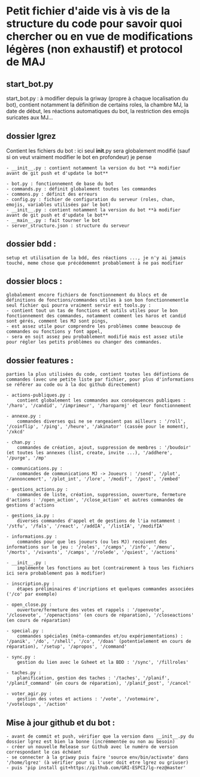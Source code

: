 # Petit fichier d'aide vis à vis de la structure du code pour savoir quoi chercher ou en vue de modifications légères (non exhaustif) et protocol de MAJ

## start_bot.py

start_bot.py : à modifier depuis la griway (propre à chaque localisation du bot), contient notamment la définition de certains roles, la chambre MJ, la date de début, les réactions automatiques du bot, la restriction des emojis suricates aux MJ...

## dossier lgrez
Contient les fichiers du bot : 
ici seul __init__.py sera globalement modifié (sauf si on veut vraiment modifier le bot en profondeur) je pense
	
	- __init__.py : contient notamment la version du bot **à modifier avant de git push et d'update le bot**
			
	- bot.py : fonctionnement de base du bot
	- commands.py : définit globalement toutes les commandes
	- commons.py : définit des erreurs
	- config.py : fichier de configuration du serveur (roles, chan, emojis, variables utilisées par le bot)
	- __init__.py : contient notamment la version du bot **à modifier avant de git push et d'update le bot**
	- __main__.py : fait tourner le bot
	- server_structure.json : structure du serveur
	
## dossier bdd :
	setup et utilisation de la bdd, des réactions ..., je n'y ai jamais touché, meme chose que précédememnt probablement à ne pas modifier
			
## dossier blocs : 
	globalement encore fichiers de fonctionnement du blocs et de définitions de fonctions/commandes utiles à son bon fonctionnementle seul fichier qui pourra vraiment servir est tools.py : 
	- contient tout un tas de fonctions et outils utiles pour le bon fonctionnement des commandes, notamment comment les haros et candid sont gérés, comment les MJ sont pings, 
	- est assez utile pour comprendre les problèmes comme beaucoup de commandes ou fonctions y font appel,
	- sera en soit assez peu probablement modifié mais est assez utile pour régler les petits problèmes ou changer des commandes.
				
## dossier features : 
	parties la plus utilisées du code, contient toutes les défintions de commandes (avec une petite liste par fichier, pour plus d'informations se référer au code ou à la doc github directement)
			
	- actions-publiques.py : 
		contient globalement les commandes aux conséquences publiques : '/haro', '/candid', '/imprimeur', '/haroparmj' et leur fonctionnement
		
	- annexe.py : 
		commandes diverses qui ne se rangeaient pas ailleurs : '/roll', '/coinflip', '/ping', '/heure', '/akinator' (cassée pour le moment), '/xkcd'
		
	- chan.py : 
		commandes de création, ajout, suppression de membres : '/boudoir' (et toutes les annexes (list, create, invite ...), '/addhere', '/purge', '/mp' 
			
	- communications.py : 
		commandes de communications MJ -> Joueurs : '/send', '/plot', '/annoncemort', '/plot_int', '/lore', '/modif', '/post', '/embed'
			
	- gestions_actions.py : 
		commandes de liste, création, suppression, ouverture, fermeture d'actions : '/open_action', '/close_action' et autres commandes de gestions d'actions
			
	- gestions_ia.py : 
		diverses commandes d'appel et de gestions de l'ia notamment : '/stfu', '/fals', '/react', '/addIA', '/listIA', '/modifIA' 
			
	- informations.py : 
		commandes pour que les joueurs (ou les MJ) recoivent des informations sur le jeu : '/roles', '/camps', '/info', '/menu', '/morts', '/vivants', '/camps', '/rolede', '/quiest', '/actions'
			
	- __init__.py : 
		implémente les fonctions au bot (contrairement à tous les fichiers ici sera probablement pas à modifier)
			
	- inscription.py : 
		étapes préliminaires d'incriptions et quelques commandes associées ('/co' par exemple)
		
	- open_close.py : 
		ouverture/fermeture des votes et rappels : '/openvote', '/closevote', '/openactions' (en cours de réparation), '/closeactions' (en cours de réparation)
			
	- special.py : 
		commandes spéciales (méta-commandes et/ou expériementations) : '/panik', '/do', '/shell', '/co', '/doas' (potentielement en cours de réparation), '/setup', '/apropos', '/command' 
			
	- sync.py :
		gestion du lien avec le Gsheet et la BDD : '/sync', '/fillroles'
			 
	- taches.py : 
		planification, gestion des taches : '/taches', '/planif', '/planif_command' (en cours de réparation), '/planif_post', '/cancel'
			
	- voter_agir.py : 
		gestion des votes et actions : '/vote', '/votemaire', '/voteloups', '/action' 
		
		
## Mise à jour github et du bot : 
	- avant de commit et push, vérifier que la version dans __init__.py du dossier lgrez est bien la bonne (incrémmentée ou non au besoin)
	- créer un nouvelle Release sur Github avec le numéro de version correspondant le cas échéant
	- se connecter à la griway puis faire 'source env/bin/activate' dans '/home/lgrez' (à vérifier pour si l'user doit etre lgrez ou griuser)
	- puis 'pip install git+https://github.com/GRI-ESPCI/lg-rez@master'
